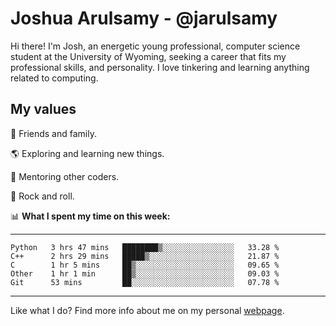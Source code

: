 # Joshua Arulsamy - @jarulsamy

Hi there! I'm Josh, an energetic young professional, computer science student at the University of Wyoming, seeking a career that fits my professional skills, and personality. I love tinkering and learning anything related to computing.

## My values

:yellow_heart: Friends and family.

:earth_americas: Exploring and learning new things.

:book: Mentoring other coders.

:guitar: Rock and roll.

:bar_chart: **What I spent my time on this week:**

------
<!--START_SECTION:waka-->
```text
Python   3 hrs 47 mins   ████████▒░░░░░░░░░░░░░░░░   33.28 % 
C++      2 hrs 29 mins   █████▒░░░░░░░░░░░░░░░░░░░   21.87 % 
C        1 hr 5 mins     ██▒░░░░░░░░░░░░░░░░░░░░░░   09.65 % 
Other    1 hr 1 min      ██▒░░░░░░░░░░░░░░░░░░░░░░   09.03 % 
Git      53 mins         ██░░░░░░░░░░░░░░░░░░░░░░░   07.78 % 
```
<!--END_SECTION:waka-->
------

Like what I do? Find more info about me on my personal [webpage](https://arulsamy.me).
